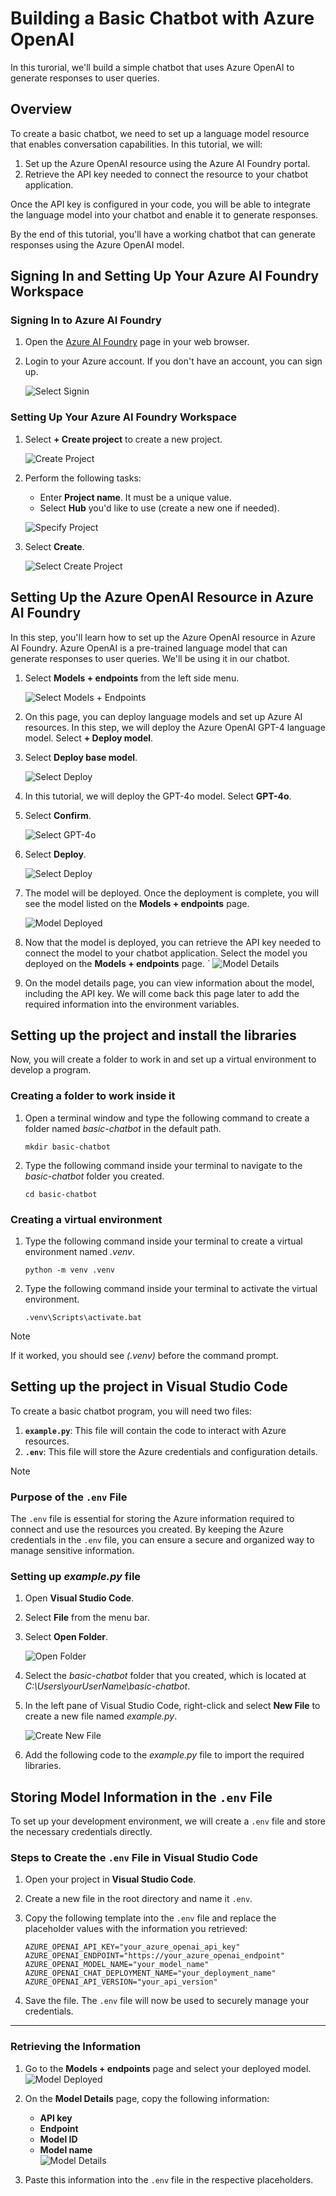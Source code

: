# Building a Basic Chatbot with Azure OpenAI

In this turorial, we'll build a simple chatbot that uses Azure OpenAI to generate responses to user queries.

## Overview

To create a basic chatbot, we need to set up a language model resource that enables conversation capabilities. In this tutorial, we will:

1. Set up the Azure OpenAI resource using the Azure AI Foundry portal.
1. Retrieve the API key needed to connect the resource to your chatbot application.

Once the API key is configured in your code, you will be able to integrate the language model into your chatbot and enable it to generate responses.

By the end of this tutorial, you'll have a working chatbot that can generate responses using the Azure OpenAI model.

## Signing In and Setting Up Your Azure AI Foundry Workspace

### Signing In to Azure AI Foundry

1. Open the [Azure AI Foundry](https://ai.azure.com/?wt.mc_id=studentamb_279723) page in your web browser.

1. Login to your Azure account. If you don't have an account, you can sign up.

    ![Select Signin](../../imgs/01/select-signin.png)

### Setting Up Your Azure AI Foundry Workspace

1. Select **+ Create project** to create a new project.

    ![Create Project](../../imgs/01/create-project.png)

1. Perform the following tasks:

    - Enter **Project name**. It must be a unique value.
    - Select **Hub** you'd like to use (create a new one if needed).

    ![Specify Project](../../imgs/01/specify-project.png)

1. Select **Create**.

    ![Select Create Project](../../imgs/01/select-create-project.png)

## Setting Up the Azure OpenAI Resource in Azure AI Foundry

In this step, you'll learn how to set up the Azure OpenAI resource in Azure AI Foundry. Azure OpenAI is a pre-trained language model that can generate responses to user queries. We'll be using it in our chatbot.

1. Select **Models + endpoints** from the left side menu.

    ![Select Models + Endpoints](../../imgs/01/select-models-endpoints.png)

1. On this page, you can deploy language models and set up Azure AI resources. In this step, we will deploy the Azure OpenAI GPT-4 language model. Select **+ Deploy model**.

1. Select **Deploy base model**.

    ![Select Deploy](../../imgs/01/select-deploy-model.png)

1. In this tutorial, we will deploy the GPT-4o model. Select **GPT-4o**.

1. Select **Confirm**.

    ![Select GPT-4o](../../imgs/01/select-4o-model.png)

1. Select **Deploy**.

    ![Select Deploy](../../imgs/01/select-deploy-4o.png)

1. The model will be deployed. Once the deployment is complete, you will see the model listed on the **Models + endpoints** page.

    ![Model Deployed](../../imgs/01/model-deployed.png)

1. Now that the model is deployed, you can retrieve the API key needed to connect the model to your chatbot application. Select the model you deployed on the **Models + endpoints** page.
`
    ![Model Details](../../imgs/01/model-details.png)

1. On the model details page, you can view information about the model, including the API key. We will come back this page later to add the required information into the environment variables.

## Setting up the project and install the libraries

Now, you will create a folder to work in and set up a virtual environment to develop a program.

### Creating a folder to work inside it

1. Open a terminal window and type the following command to create a folder named *basic-chatbot* in the default path.

    ```console
    mkdir basic-chatbot
    ```

2. Type the following command inside your terminal to navigate to the *basic-chatbot* folder you created.

    ```console
    cd basic-chatbot
    ```

### Creating a virtual environment

1. Type the following command inside your terminal to create a virtual environment named *.venv*.

    ```console
    python -m venv .venv
    ```

2. Type the following command inside your terminal to activate the virtual environment.

    ```console
    .venv\Scripts\activate.bat
    ```

> [!NOTE]
> If it worked, you should see *(.venv)* before the command prompt.

## Setting up the project in Visual Studio Code

To create a basic chatbot program, you will need two files:

1. **`example.py`**: This file will contain the code to interact with Azure resources.
2. **`.env`**: This file will store the Azure credentials and configuration details.

> [!NOTE]
>
> ### Purpose of the `.env` File
>
> The `.env` file is essential for storing the Azure information required to connect and use the resources you created.
> By keeping the Azure credentials in the `.env` file, you can ensure a secure and organized way to manage sensitive information.

### Setting up *example.py* file

1. Open **Visual Studio Code**.

2. Select **File** from the menu bar.

3. Select **Open Folder**.

    ![Open Folder](../../imgs/01/open-project-folder.png)

4. Select the *basic-chatbot* folder that you created, which is located at *C:\Users\yourUserName\basic-chatbot*.

5. In the left pane of Visual Studio Code, right-click and select **New File** to create a new file named *example.py*.

    ![Create New File](../../imgs/01/create-new-file.png)

6. Add the following code to the *example.py* file to import the required libraries.

## Storing Model Information in the `.env` File

To set up your development environment, we will create a `.env` file and store the necessary credentials directly.

### Steps to Create the `.env` File in Visual Studio Code

1. Open your project in **Visual Studio Code**.
2. Create a new file in the root directory and name it `.env`.
3. Copy the following template into the `.env` file and replace the placeholder values with the information you retrieved:

    ```plaintext
    AZURE_OPENAI_API_KEY="your_azure_openai_api_key"
    AZURE_OPENAI_ENDPOINT="https://your_azure_openai_endpoint"
    AZURE_OPENAI_MODEL_NAME="your_model_name"
    AZURE_OPENAI_CHAT_DEPLOYMENT_NAME="your_deployment_name"
    AZURE_OPENAI_API_VERSION="your_api_version"
    ```

4. Save the file. The `.env` file will now be used to securely manage your credentials.

---

### Retrieving the Information

1. Go to the **Models + endpoints** page and select your deployed model.  
    ![Model Deployed](../../imgs/01/select-model-deployed.png)

2. On the **Model Details** page, copy the following information:  
    - **API key**  
    - **Endpoint**  
    - **Model ID**  
    - **Model name**  
    ![Model Details](../../imgs/01/model-details.png)

3. Paste this information into the `.env` file in the respective placeholders.
